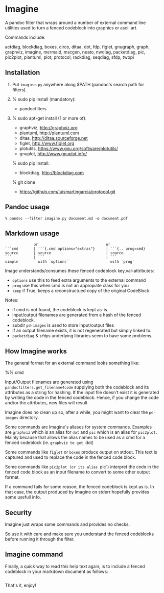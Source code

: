 # Imagine

A pandoc filter that wraps around a number of external command line utilities
used to turn a fenced codeblock into graphics or ascii art.

Commands include:

   actdiag, blockdiag, boxes, circo, ditaa, dot, fdp, figlet, gnugraph,
   graph, graphviz, imagine, mermaid, mscgen, neato, nwdiag, packetdiag,
   pic, pic2plot, plantuml, plot, protocol, rackdiag, seqdiag, sfdp,
   twopi

## Installation

1. Put `imagine.py` anywhere along $PATH (pandoc's search path for filters).
2. % sudo pip install (mandatory):
     - pandocfilters
3. % sudo apt-get install (1 or more of):
     - graphviz,   http://graphviz.org
     - plantuml,   http://plantuml.com
     - ditaa,      http://ditaa.sourceforge.net
     - figlet,     http://www.figlet.org
     - plotutils,  https://www.gnu.org/software/plotutils/
     - gnuplot,    http://www.gnuplot.info/

   % sudo pip install:
     - blockdiag,  http://blockdiag.com

   % git clone
     - https://github.com/luismartingarcia/protocol.git

## Pandoc usage

    % pandoc --filter imagine.py document.md -o document.pdf


## Markdown usage

                 or                               or
    ```cmd       | ```{.cmd options="extras"}     | ```{.. prog=cmd}
    source       | source                         | source
    ```          | ```                            | ```
    simple         with `options`                   with `prog`

  Image understands/consumes these fenced codeblock key,val-attributes:
  - `options` use this to feed extra arguments to the external command
  - `prog`    use this when cmd is not an appropiate class for you
  - `keep`    if True, keeps a reconstructued copy of the original CodeBlock

  Notes:
  - if cmd is not found, the codeblock is kept as-is.
  - input/output filenames are generated from a hash of the fenced codeblock.
  - subdir `pd-images` is used to store input/output files
  - if an output filename exists, it is not regenerated but simply linked to.
  - `packetdiag` & `sfdp`s underlying libraries seem to have some problems.


## How Imagine works

The general format for an external command looks something like:

%% cmd <options> <inputfile> <outputfile>

Input/Output filenames are generated using `pandocfilters.get_filename4code`
supplying both the codeblock and its attributes as a string for hashing. If
the input file doesn't exist it is generated by writing the code in the fenced
codeblock. Hence, if you change the code and/or the attributes, new files will
result.

Imagine does no clean up so, after a while, you might want to clear the
`pd-images` directory.

Some commands are Imagine's aliases for system commands.  Examples are
`graphviz` which is an alias for `dot` and `pic` which is an alias for
`pic2plot`.  Mainly because that allows the alias names to be used as a cmd
for a fenced codeblock (ie. ```graphviz to get ```dot)

Some commands like `figlet` or `boxes` produce output on stdout.  This text is
captured and used to replace the code in the fenced code block.

Some commands like `pic2plot (or its alias `pic`) interpret the code in the
fenced code block as an input filename to convert to some other output format.

If a command fails for some reason, the fenced codeblock is kept as is.  In
that case, the output produced by Imagine on stderr hopefully provides some
usefull info.


## Security

Imagine just wraps some commands and provides no checks.

So use it with care and make sure you understand the fenced codeblocks before
running it through the filter.


## Imagine command

Finally, a quick way to read this help text again, is to include a fenced
codeblock in your markdown document as follows:

  ```imagine
  ```

  That's it, enjoy!
